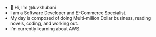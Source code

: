 - 👋 Hi, I’m @luvkhubani
- I am a Software Developer and E-Commerce Specialist.
- My day is composed of doing Multi-million Dollar business, reading novels, coding, and working out.
- I’m currently learning about AWS.

<!---
luvkhubani/luvkhubani is a ✨ special ✨ repository because its `README.md` (this file) appears on your GitHub profile.
You can click the Preview link to take a look at your changes.
--->
